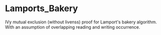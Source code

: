 # Lamports_Bakery
IVy mutual exclusion (without livenss) proof for Lamport's bakery algorithm. With an assumption of overlapping reading and writing occurrence.
